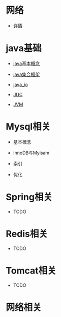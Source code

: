 # 网络

* [详情](#网络相关)

# java基础

* [java基本概念](#java基本概念)

* [java集合框架](#java集合框架)

* [java_io](#java_io)

* [JUC](#JUC)

* [JVM](#JVM)

# Mysql相关

* 基本概念

* innoDB与Myisam

* 索引

* 优化

# Spring相关

* TODO

# Redis相关

* TODO

# Tomcat相关

* TODO





# 网络相关
